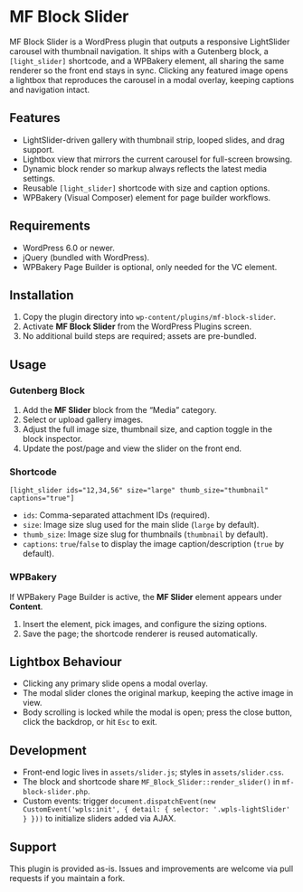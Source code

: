 # MF Block Slider

MF Block Slider is a WordPress plugin that outputs a responsive LightSlider carousel with thumbnail navigation. It ships with a Gutenberg block, a `[light_slider]` shortcode, and a WPBakery element, all sharing the same renderer so the front end stays in sync. Clicking any featured image opens a lightbox that reproduces the carousel in a modal overlay, keeping captions and navigation intact.

## Features
- LightSlider-driven gallery with thumbnail strip, looped slides, and drag support.
- Lightbox view that mirrors the current carousel for full-screen browsing.
- Dynamic block render so markup always reflects the latest media settings.
- Reusable `[light_slider]` shortcode with size and caption options.
- WPBakery (Visual Composer) element for page builder workflows.

## Requirements
- WordPress 6.0 or newer.
- jQuery (bundled with WordPress).
- WPBakery Page Builder is optional, only needed for the VC element.

## Installation
1. Copy the plugin directory into `wp-content/plugins/mf-block-slider`.
2. Activate **MF Block Slider** from the WordPress Plugins screen.
3. No additional build steps are required; assets are pre-bundled.

## Usage

### Gutenberg Block
1. Add the **MF Slider** block from the “Media” category.
2. Select or upload gallery images.
3. Adjust the full image size, thumbnail size, and caption toggle in the block inspector.
4. Update the post/page and view the slider on the front end.

### Shortcode
```
[light_slider ids="12,34,56" size="large" thumb_size="thumbnail" captions="true"]
```
- `ids`: Comma-separated attachment IDs (required).
- `size`: Image size slug used for the main slide (`large` by default).
- `thumb_size`: Image size slug for thumbnails (`thumbnail` by default).
- `captions`: `true`/`false` to display the image caption/description (`true` by default).

### WPBakery
If WPBakery Page Builder is active, the **MF Slider** element appears under **Content**.
1. Insert the element, pick images, and configure the sizing options.
2. Save the page; the shortcode renderer is reused automatically.

## Lightbox Behaviour
- Clicking any primary slide opens a modal overlay.
- The modal slider clones the original markup, keeping the active image in view.
- Body scrolling is locked while the modal is open; press the close button, click the backdrop, or hit `Esc` to exit.

## Development
- Front-end logic lives in `assets/slider.js`; styles in `assets/slider.css`.
- The block and shortcode share `MF_Block_Slider::render_slider()` in `mf-block-slider.php`.
- Custom events: trigger `document.dispatchEvent(new CustomEvent('wpls:init', { detail: { selector: '.wpls-lightSlider' } }))` to initialize sliders added via AJAX.

## Support
This plugin is provided as-is. Issues and improvements are welcome via pull requests if you maintain a fork.
